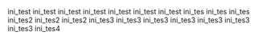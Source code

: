ini_test
ini_test
ini_test
ini_test
ini_test
ini_test
ini_test
ini_tes
ini_tes
ini_tes
ini_tes2
ini_tes2
ini_tes2
ini_tes3
ini_tes3
ini_tes3
ini_tes3
ini_tes3
ini_tes3
ini_tes3
ini_tes4

